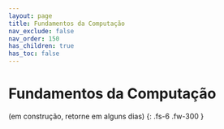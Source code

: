 ```yaml
---
layout: page
title: Fundamentos da Computação
nav_exclude: false
nav_order: 150
has_children: true
has_toc: false
---
```


# Fundamentos da Computação

(em construção, retorne em alguns dias)
{: .fs-6 .fw-300 }
